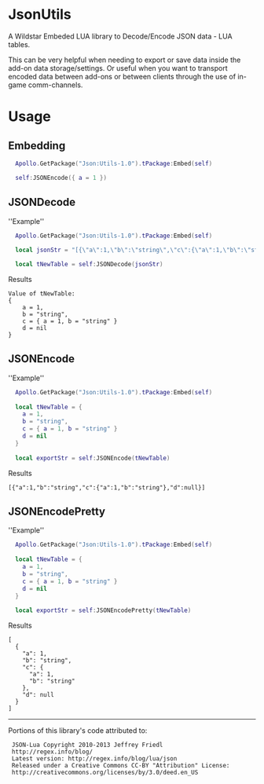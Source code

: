 JsonUtils
=========
A Wildstar Embeded LUA library to Decode/Encode JSON data - LUA tables.

This can be very helpful when needing to export or save data inside the add-on data storage/settings. Or useful when you want to transport encoded data between add-ons or between clients through the use of in-game comm-channels.

Usage
=====

Embedding
---------
```lua
  Apollo.GetPackage("Json:Utils-1.0").tPackage:Embed(self)

  self:JSONEncode({ a = 1 })
```

JSONDecode
----------
''Example''
```lua
  Apollo.GetPackage("Json:Utils-1.0").tPackage:Embed(self)
  
  local jsonStr = "[{\"a\":1,\"b\":\"string\",\"c\":{\"a\":1,\"b\":\"string\"},\"d\":null}]"

  local tNewTable = self:JSONDecode(jsonStr)
```
Results
```
Value of tNewTable:
{
    a = 1, 
    b = "string", 
    c = { a = 1, b = "string" }
    d = nil
}
```

JSONEncode
----------
''Example''
```lua
  Apollo.GetPackage("Json:Utils-1.0").tPackage:Embed(self)
   
  local tNewTable = {
    a = 1, 
    b = "string", 
    c = { a = 1, b = "string" }
    d = nil
  }
   
  local exportStr = self:JSONEncode(tNewTable)
```
Results
```
[{"a":1,"b":"string","c":{"a":1,"b":"string"},"d":null}]
```

JSONEncodePretty
----------------
''Example''
```lua
  Apollo.GetPackage("Json:Utils-1.0").tPackage:Embed(self)
   
  local tNewTable = {
    a = 1, 
    b = "string", 
    c = { a = 1, b = "string" }
    d = nil
  }
   
  local exportStr = self:JSONEncodePretty(tNewTable)
```
Results
```
[
  {
    "a": 1,
	"b": "string",
	"c": {
	  "a": 1,
	  "b": "string"
	},
	"d": null
  }
]
```

----

Portions of this library's code attributed to:
```
 JSON-Lua Copyright 2010-2013 Jeffrey Friedl
 http://regex.info/blog/
 Latest version: http://regex.info/blog/lua/json
 Released under a Creative Commons CC-BY "Attribution" License: 
 http://creativecommons.org/licenses/by/3.0/deed.en_US
```

